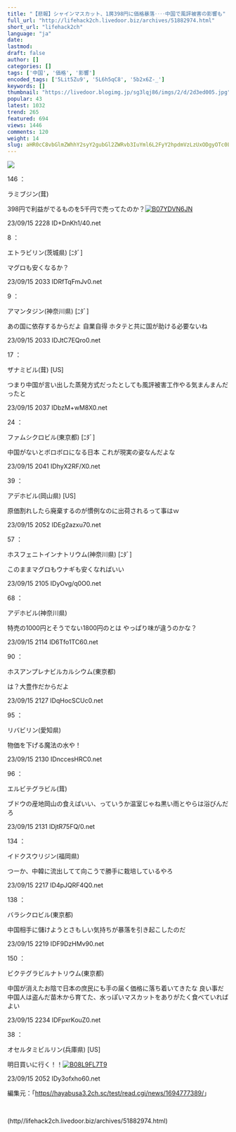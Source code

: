 ```yaml
---
title: "【悲報】シャインマスカット、1房398円に価格暴落‥‥中国で風評被害の影響も"
full_url: "http://lifehack2ch.livedoor.biz/archives/51882974.html"
short_url: "lifehack2ch"
language: "ja"
date: 
lastmod: 
draft: false
author: []
categories: []
tags: ['中国', '価格', '影響']
encoded_tags: ['5Lit5Zu9', '5L6h5qC8', '5b2x6Z-_']
keywords: []
thumbnail: "https://livedoor.blogimg.jp/sg3lqj86/imgs/2/d/2d3ed005.jpg"
popular: 43
latest: 1032
trend: 265
featured: 694
views: 1446
comments: 120
weight: 14
slug: aHR0cC8vbGlmZWhhY2syY2gubGl2ZWRvb3IuYml6L2FyY2hpdmVzLzUxODgyOTc0Lmh0bWw=
---
```


![](https://livedoor.blogimg.jp/sg3lqj86/imgs/2/d/2d3ed005.jpg)

<div><p class='t_name'>146 ：<p>ラミブジン(茸) </p></p> <p class='r1'>398円で利益がでるものを5千円で売ってたのか？<a target='_blank' href='https//www.amazon.co.jp/dp/B07YDVN6JN/?tag=nishiky24-22'><img border='0' alt='B07YDVN6JN' src='https//m.media-amazon.com/images/I/51C2IcAtnLL._SL500_.jpg'></a> </p><p>23/09/15 2228 ID+DnKh1/40.net</p> <p class='t_name'>8 ：<p>エトラビリン(茨城県) [ﾆﾀﾞ]</p></p> <p class='r4'>マグロも安くなるか？</p><p>23/09/15 2033 IDRfTqFmJv0.net</p> <p class='t_name'>9 ：<p>アマンタジン(神奈川県) [ﾆﾀﾞ]</p></p> <p class='r4'>あの国に依存するからだよ 自業自得 ホタテと共に国が助ける必要ないね </p><p>23/09/15 2033 IDJtC7EQro0.net</p> <p class='t_name'>17 ：<p>ザナミビル(茸) [US]</p></p> <p class='r4'>つまり中国が言い出した蒸発方式だったとしても風評被害工作やる気まんまんだったと </p><p>23/09/15 2037 IDbzM+wM8X0.net</p> <p class='t_name'>24 ：<p>ファムシクロビル(東京都) [ﾆﾀﾞ]</p></p> <p class='r4'>中国がないとボロボロになる日本 これが現実の姿なんだよな </p><p>23/09/15 2041 IDhyX2RF/X0.net</p> <p class='t_name'>39 ：<p>アデホビル(岡山県) [US]</p></p> <p class='r4'>原価割れしたら廃棄するのが慣例なのに出荷されるって事はｗ </p><p>23/09/15 2052 IDEg2azxu70.net</p> <p class='t_name'>57 ：<p>ホスフェニトインナトリウム(神奈川県) [ﾆﾀﾞ]</p></p> <p class='r4'>このままマグロもウナギも安くなればいい </p><p>23/09/15 2105 IDyOvg/q0O0.net</p> <p class='t_name'>68 ：<p>アデホビル(神奈川県) </p></p> <p class='r4'>特売の1000円とそうでない1800円のとは やっぱり味が違うのかな？ </p><p>23/09/15 2114 ID6Tfo1TC60.net</p> <p class='t_name'>90 ：<p>ホスアンプレナビルカルシウム(東京都) </p></p> <p class='r4'>は？大豊作だからだよ </p><p>23/09/15 2127 IDqHocSCUc0.net</p> <p class='t_name'>95 ：<p>リバビリン(愛知県) </p></p> <p class='r4'>物価を下げる魔法の水や！ </p><p>23/09/15 2130 IDnccesHRC0.net</p> <p class='t_name'>96 ：<p>エルビテグラビル(茸) </p></p> <p class='r4'>ブドウの産地岡山の食えばいい、っていうか温室じゃね黒い雨とやらは浴びんだろ </p><p>23/09/15 2131 IDjtR75FQ/0.net</p> <p class='t_name'>134 ：<p>イドクスウリジン(福岡県) </p></p> <p class='r4'>つーか、中韓に流出してて向こうで勝手に栽培しているやろ </p><p>23/09/15 2217 ID4pJQRF4Q0.net</p> <p class='t_name'>138 ：<p>バラシクロビル(東京都) </p></p> <p class='r2'>中国相手に儲けようとさもしい気持ちが暴落を引き起こしたのだ </p><p>23/09/15 2219 IDF9DzHMv90.net</p> <p class='t_name'>150 ：<p>ビクテグラビルナトリウム(東京都) </p></p> <p class='r4'>中国が消えたお陰で日本の庶民にも手の届く価格に落ち着いてきたな 良い事だ 中国人は盗んだ苗木から育てた、水っぽいマスカットをありがたく食べていればよい </p><p>23/09/15 2234 IDFpxrKouZ0.net</p> <p class='t_name'>38 ：<p>オセルタミビルリン(兵庫県) [US]</p></p> <p class='r2'>明日買いに行く！！<a target='_blank' href='https//www.amazon.co.jp/dp/B08L9FL7T9/?tag=nishiky24-22'><img border='0' alt='B08L9FL7T9' src='https//m.media-amazon.com/images/I/41RyaLPxM6L._SL500_.jpg'></a> </p><p>23/09/15 2052 IDy3ofxho60.net</p> <p class='p_url'>編集元：「<a target='_blank' href='https//hayabusa3.2ch.sc/test/read.cgi/news/1694777389/'>https//hayabusa3.2ch.sc/test/read.cgi/news/1694777389/</a>」</p> <br clear='all'></div>

(http//lifehack2ch.livedoor.biz/archives/51882974.html)
